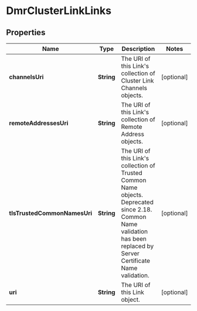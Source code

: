 
# DmrClusterLinkLinks

## Properties
Name | Type | Description | Notes
------------ | ------------- | ------------- | -------------
**channelsUri** | **String** | The URI of this Link&#39;s collection of Cluster Link Channels objects. |  [optional]
**remoteAddressesUri** | **String** | The URI of this Link&#39;s collection of Remote Address objects. |  [optional]
**tlsTrustedCommonNamesUri** | **String** | The URI of this Link&#39;s collection of Trusted Common Name objects. Deprecated since 2.18. Common Name validation has been replaced by Server Certificate Name validation. |  [optional]
**uri** | **String** | The URI of this Link object. |  [optional]



